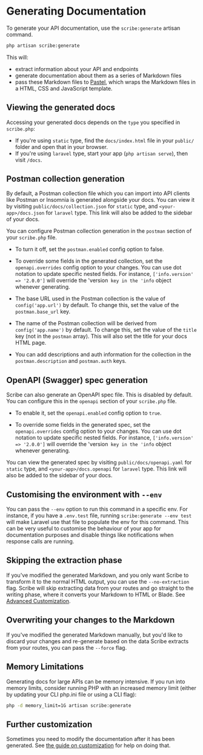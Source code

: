 # Generating Documentation

To generate your API documentation, use the `scribe:generate` artisan command.

```sh
php artisan scribe:generate
```

This will:
- extract information about your API and endpoints
- generate documentation about them as a series of Markdown files
- pass these Markdown files to [Pastel](https://github.com/knuckleswtf/pastel), which wraps the Markdown files in a HTML, CSS and JavaScript template. 

## Viewing the generated docs
Accessing your generated docs depends on the `type` you specified in `scribe.php`:
- If you're using `static` type, find the `docs/index.html` file in your `public/` folder and open that in your browser.
- If you're using `laravel` type, start your app (`php artisan serve`), then visit `/docs`.

## Postman collection generation
By default, a Postman collection file which you can import into API clients like Postman or Insomnia is generated alongside your docs. You can view it by visiting `public/docs/collection.json` for `static` type, and `<your-app>/docs.json` for `laravel` type. This link will also be added to the sidebar of your docs.

You can configure Postman collection generation in the `postman` section of your `scribe.php` file.

- To turn it off, set the `postman.enabled` config option to false.

- To override some fields in the generated collection, set the `openapi.overrides` config option to your changes. You can use dot notation to update specific nested fields. For instance, `['info.version' => '2.0.0']` will override the 'version` key in the 'info` object whenever generating.

- The base URL used in the Postman collection is the value of `config('app.url')` by default. To change this, set the value of the `postman.base_url` key.

- The name of the Postman collection will be derived from `config('app.name')` by default. To change this, set the value of the `title` key (not in the `postman` array). This will also set the title for your docs HTML page.

- You can add descriptions and auth information for the collection in the `postman.description` and `postman.auth` keys. 

## OpenAPI (Swagger) spec generation
Scribe can also generate an OpenAPI spec file. This is disabled by default. You can configure this in the `openapi` section of your `scribe.php` file.

- To enable it, set the `openapi.enabled` config option to `true`.

- To override some fields in the generated spec, set the `openapi.overrides` config option to your changes. You can use dot notation to update specific nested fields. For instance, `['info.version' => '2.0.0']` will override the 'version` key in the 'info` object whenever generating.

You can view the generated spec by visiting `public/docs/openapi.yaml` for `static` type, and `<your-app>/docs.openapi` for `laravel` type. This link will also be added to the sidebar of your docs.

## Customising the environment with `--env`
You can pass the `--env` option to run this command in a specific env. For instance, if you have a `.env.test` file, running `scribe:generate --env test` will make Laravel use that file to populate the env for this command. This can be very useful to customise the behaviour of your app for documentation purposes and disable things like notifications when response calls are running. 

## Skipping the extraction phase
If you've modified the generated Markdown, and you only want Scribe to transform it to the normal HTML output, you  can use the `--no-extraction` flag. Scribe will skip extracting data from your routes and go straight to the writing phase, where it converts your Markdown to HTML or Blade. See [Advanced Customization](customization.html).

## Overwriting your changes to the Markdown
If you've modified the generated Markdown manually, but you'd like to discard your changes and re-generate based on the data Scribe extracts from your routes, you can pass the `--force` flag.

## Memory Limitations
Generating docs for large APIs can be memory intensive. If you run into memory limits, consider running PHP with an increased memory limit (either by updating your CLI php.ini file or using a CLI flag):

```sh
php -d memory_limit=1G artisan scribe:generate
```

## Further customization
Sometimes you need to modify the documentation after it has been generated. See [the guide on customization](customization.html) for help on doing that.
